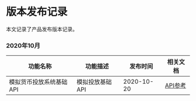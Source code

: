 # 版本发布记录

本文记录了产品发布版本记录。

### 2020年10月

| 功能名称                | 功能描述        | 发布时间   | 相关文档              |
| ----------------------- | --------------- | ---------- | --------------------- |
| 模拟货币投放系统基础API | 模拟投放基础API | 2020-10-20 | [API参考](API参考.md) |


